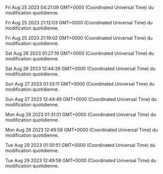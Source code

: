  
Fri Aug 25 2023 04:21:09 GMT+0000 (Coordinated Universal Time) du modification quotidienne.
 

Fri Aug 25 2023 21:12:03 GMT+0000 (Coordinated Universal Time) du modification quotidienne.
 
Fri Aug 25 2023 21:19:02 GMT+0000 (Coordinated Universal Time) du modification quotidienne.
 
Sat Aug 26 2023 01:27:19 GMT+0000 (Coordinated Universal Time) du modification quotidienne.
 
Sat Aug 26 2023 12:44:26 GMT+0000 (Coordinated Universal Time) du modification quotidienne.
 
Sun Aug 27 2023 01:33:11 GMT+0000 (Coordinated Universal Time) du modification quotidienne.
 
Sun Aug 27 2023 12:44:49 GMT+0000 (Coordinated Universal Time) du modification quotidienne.
 
Mon Aug 28 2023 01:31:01 GMT+0000 (Coordinated Universal Time) du modification quotidienne.
 
Mon Aug 28 2023 12:49:58 GMT+0000 (Coordinated Universal Time) du modification quotidienne.
 
Tue Aug 29 2023 01:30:51 GMT+0000 (Coordinated Universal Time) du modification quotidienne.
 
Tue Aug 29 2023 12:49:58 GMT+0000 (Coordinated Universal Time) du modification quotidienne.
 